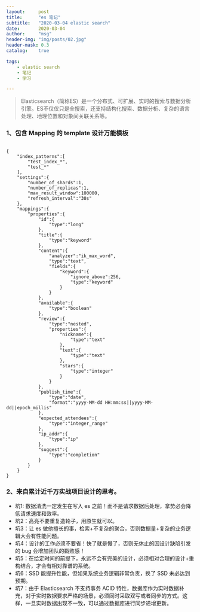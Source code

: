 ```yaml
---
layout:     post
title:      "es 笔记"
subtitle:   "2020-03-04 elastic search"
date:       2020-03-04
author:     "msg"
header-img: "img/posts/02.jpg"
header-mask: 0.3
catalog:    true

tags:
    - elastic search
    - 笔记
    - 学习

---
```


> Elasticsearch（简称ES）是一个分布式、可扩展、实时的搜索与数据分析引擎。ES不仅仅只是全搜索，还支持结构化搜索、数据分析、复杂的语言处理、地理位置和对象间关联关系等。

### 1、包含 Mapping 的 template 设计万能模板

```

{
    "index_patterns":[
        "test_index_*",
        "test_*"
    ],
    "settings":{
        "number_of_shards":1,
        "number_of_replicas":1,
        "max_result_window":100000,
        "refresh_interval":"30s"
    },
    "mappings":{
        "properties":{
            "id":{
                "type":"long"
            },
            "title":{
                "type":"keyword"
            },
            "content":{
                "analyzer":"ik_max_word",
                "type":"text",
                "fields":{
                    "keyword":{
                        "ignore_above":256,
                        "type":"keyword"
                    }
                }
            },
            "available":{
                "type":"boolean"
            },
            "review":{
                "type":"nested",
                "properties":{
                    "nickname":{
                        "type":"text"
                    },
                    "text":{
                        "type":"text"
                    },
                    "stars":{
                        "type":"integer"
                    }
                }
            },
            "publish_time":{
                "type":"date",
                "format":"yyyy-MM-dd HH:mm:ss||yyyy-MM-dd||epoch_millis"
            },
            "expected_attendees":{
                "type":"integer_range"
            },
            "ip_addr":{
                "type":"ip"
            },
            "suggest":{
                "type":"completion"
            }
        }
    }
}

```

### 2、来自累计近千万实战项目设计的思考。

* 坑1: 数据清洗一定发生在写入 es 之前！而不是请求数据后处理，拿势必会降低请求速度和效率。
* 坑2：高亮不要重复造轮子，用原生就可以。
* 坑3：让 es 做他擅长的事，检索+不复杂的聚合，否则数据量+复杂的业务逻辑大会有性能问题。
* 坑4：设计的工作必须不要省！快了就是慢了，否则无休止的因设计缺陷引发的 bug 会增加团队的戳败感！
* 坑5：在给定时间的前提下，永远不会有完美的设计，必须相对合理的设计+重构结合，才会有相对靠谱的系统。
* 坑6：SSD 能提升性能，但如果系统业务逻辑非常负责，换了 SSD 未必达到预期。
* 坑7：由于 Elasticsearch 不支持事务 ACID 特性，数据库作为实时数据补充，对于实时数据要求严格的场景，必须同时采取双写或者同步的方式。这样，一旦实时数据出现不一致，可以通过数据库进行同步递增更新。